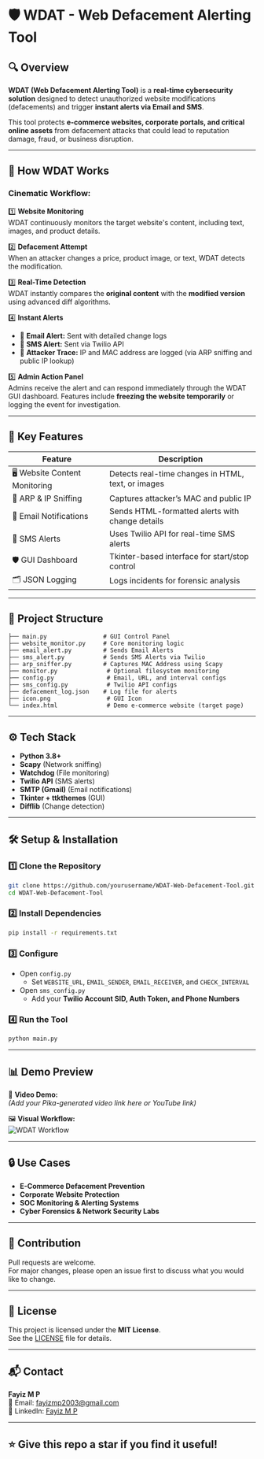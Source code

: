 
# 🛡️ WDAT - Web Defacement Alerting Tool

## 🔍 Overview

**WDAT (Web Defacement Alerting Tool)** is a **real-time cybersecurity solution** designed to detect unauthorized website modifications (defacements) and trigger **instant alerts via Email and SMS**.

This tool protects **e-commerce websites, corporate portals, and critical online assets** from defacement attacks that could lead to reputation damage, fraud, or business disruption.

---

## 🎥 How WDAT Works

### Cinematic Workflow:

1️⃣ **Website Monitoring**  
WDAT continuously monitors the target website's content, including text, images, and product details.

2️⃣ **Defacement Attempt**  
When an attacker changes a price, product image, or text, WDAT detects the modification.

3️⃣ **Real-Time Detection**  
WDAT instantly compares the **original content** with the **modified version** using advanced diff algorithms.

4️⃣ **Instant Alerts**  
- 📧 **Email Alert:** Sent with detailed change logs  
- 📲 **SMS Alert:** Sent via Twilio API  
- 🔗 **Attacker Trace:** IP and MAC address are logged (via ARP sniffing and public IP lookup)

5️⃣ **Admin Action Panel**  
Admins receive the alert and can respond immediately through the WDAT GUI dashboard. Features include **freezing the website temporarily** or logging the event for investigation.

---

## 🚀 Key Features

| Feature | Description |
|----------|-------------|
| 🖥️ Website Content Monitoring | Detects real-time changes in HTML, text, or images |
| 🔗 ARP & IP Sniffing | Captures attacker’s MAC and public IP |
| 📧 Email Notifications | Sends HTML-formatted alerts with change details |
| 📲 SMS Alerts | Uses Twilio API for real-time SMS alerts |
| 🛡️ GUI Dashboard | Tkinter-based interface for start/stop control |
| 🗂️ JSON Logging | Logs incidents for forensic analysis |

---

## 📂 Project Structure

```
├── main.py                # GUI Control Panel
├── website_monitor.py     # Core monitoring logic
├── email_alert.py         # Sends Email Alerts
├── sms_alert.py           # Sends SMS Alerts via Twilio
├── arp_sniffer.py         # Captures MAC Address using Scapy
├── monitor.py              # Optional filesystem monitoring
├── config.py               # Email, URL, and interval configs
├── sms_config.py           # Twilio API configs
├── defacement_log.json    # Log file for alerts
├── icon.png                # GUI Icon
└── index.html              # Demo e-commerce website (target page)
```

---

## ⚙️ Tech Stack

- **Python 3.8+**  
- **Scapy** (Network sniffing)  
- **Watchdog** (File monitoring)  
- **Twilio API** (SMS alerts)  
- **SMTP (Gmail)** (Email notifications)  
- **Tkinter + ttkthemes** (GUI)  
- **Difflib** (Change detection)  

---

## 🛠️ Setup & Installation

### 1️⃣ Clone the Repository

```bash
git clone https://github.com/yourusername/WDAT-Web-Defacement-Tool.git
cd WDAT-Web-Defacement-Tool
```

### 2️⃣ Install Dependencies

```bash
pip install -r requirements.txt
```

### 3️⃣ Configure

- Open `config.py`  
  - Set `WEBSITE_URL`, `EMAIL_SENDER`, `EMAIL_RECEIVER`, and `CHECK_INTERVAL`
- Open `sms_config.py`  
  - Add your **Twilio Account SID, Auth Token, and Phone Numbers**

### 4️⃣ Run the Tool

```bash
python main.py
```

---

## 📊 Demo Preview

🎥 **Video Demo:**  
*(Add your Pika-generated video link here or YouTube link)*

🖼️ **Visual Workflow:**  
![WDAT Workflow](./path_to_your_flowchart.png)

---

## 🔒 Use Cases

- **E-Commerce Defacement Prevention**  
- **Corporate Website Protection**  
- **SOC Monitoring & Alerting Systems**  
- **Cyber Forensics & Network Security Labs**

---

## 🤝 Contribution

Pull requests are welcome.  
For major changes, please open an issue first to discuss what you would like to change.

---

## 📄 License

This project is licensed under the **MIT License**.  
See the [LICENSE](LICENSE) file for details.

---

## 📬 Contact

**Fayiz M P**  
📧 Email: fayizmp2003@gmail.com  
🔗 LinkedIn: [Fayiz M P](https://www.linkedin.com/in/fayizmp)

---

## ⭐ Give this repo a star if you find it useful!
